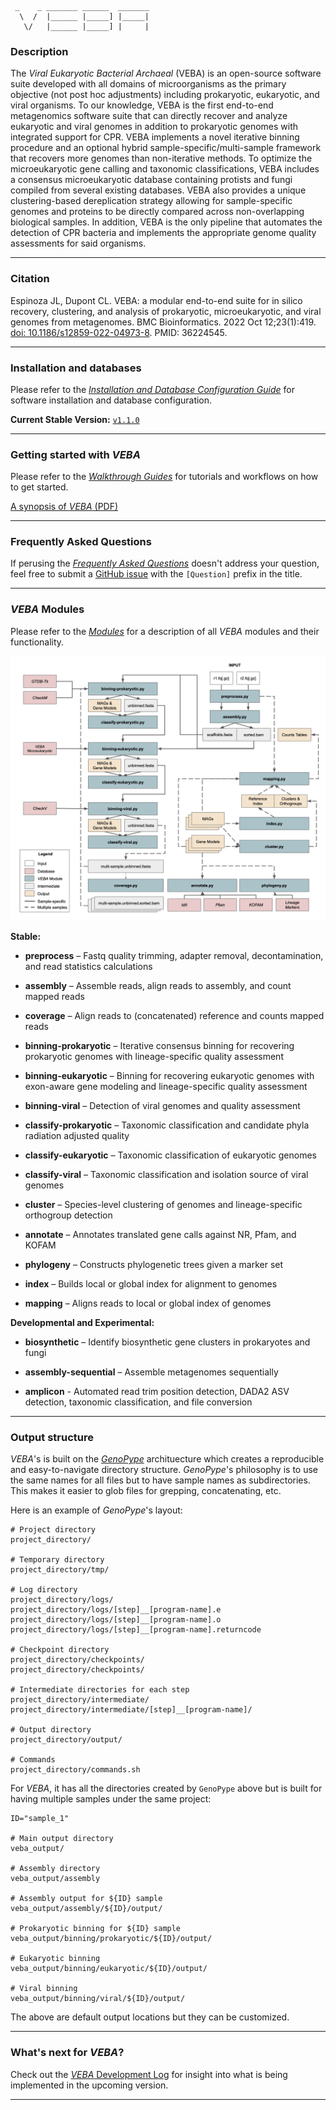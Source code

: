 ```
 _    _ _______ ______  _______
  \  /  |______ |_____] |_____|
   \/   |______ |_____] |     |
```
### Description
The *Viral Eukaryotic Bacterial Archaeal* (VEBA) is an open-source software suite developed with all domains of microorganisms as the primary objective (not post hoc adjustments) including prokaryotic, eukaryotic, and viral organisms.  To our knowledge, VEBA is the first end-to-end metagenomics software suite that can directly recover and analyze eukaryotic and viral genomes in addition to prokaryotic genomes with integrated support for CPR. VEBA implements a novel iterative binning procedure and an optional hybrid sample-specific/multi-sample framework that recovers more genomes than non-iterative methods.  To optimize the microeukaryotic gene calling and taxonomic classifications, VEBA includes a consensus microeukaryotic database containing protists and fungi compiled from several existing databases. VEBA also provides a unique clustering-based dereplication strategy allowing for sample-specific genomes and proteins to be directly compared across non-overlapping biological samples.  In addition, VEBA is the only pipeline that automates the detection of CPR bacteria and implements the appropriate genome quality assessments for said organisms.   

___________________________________________________________________
### Citation

Espinoza JL, Dupont CL. VEBA: a modular end-to-end suite for in silico recovery, clustering, and analysis of prokaryotic, microeukaryotic, and viral genomes from metagenomes. BMC Bioinformatics. 2022 Oct 12;23(1):419. [doi: 10.1186/s12859-022-04973-8](https://doi.org/10.1186/s12859-022-04973-8). PMID: 36224545.

___________________________________________________________________


### Installation and databases
Please refer to the [*Installation and Database Configuration Guide*](install/README.md) for software installation and database configuration.

**Current Stable Version:** [`v1.1.0`](https://github.com/jolespin/veba/releases/tag/v1.1.0)

___________________________________________________________________
### Getting started with *VEBA*

Please refer to the [*Walkthrough Guides*](walkthroughs/README.md) for tutorials and workflows on how to get started.

 [A synopsis of *VEBA* (PDF)](presentations/VEBA-Overview_2022-10-18.pdf)

___________________________________________________________________

### Frequently Asked Questions

If perusing the [*Frequently Asked Questions*](FAQ.md) doesn't address your question, feel free to submit a [GitHub issue](https://github.com/jolespin/veba/issues/new) with the `[Question]` prefix in the title.


___________________________________________________________________

### *VEBA* Modules

Please refer to the [*Modules*](src/README.md) for a description of all *VEBA* modules and their functionality.

[![Schematic](images/Schematic.png)](images/Schematic.pdf)

**Stable:**

* **preprocess** – Fastq quality trimming, adapter removal, decontamination, and read statistics calculations

* **assembly** – Assemble reads, align reads to assembly, and count mapped reads

* **coverage** – Align reads to (concatenated) reference and counts mapped reads

* **binning-prokaryotic** – Iterative consensus binning for recovering prokaryotic genomes with lineage-specific quality assessment

* **binning-eukaryotic** – Binning for recovering eukaryotic genomes with exon-aware gene modeling and lineage-specific quality assessment

* **binning-viral** – Detection of viral genomes and quality assessment

* **classify-prokaryotic** – Taxonomic classification and candidate phyla radiation adjusted quality 

* **classify-eukaryotic** – Taxonomic classification of eukaryotic genomes

* **classify-viral** – Taxonomic classification and isolation source of viral genomes

* **cluster** – Species-level clustering of genomes and lineage-specific orthogroup detection

* **annotate** – Annotates translated gene calls against NR, Pfam, and KOFAM

* **phylogeny** – Constructs phylogenetic trees given a marker set

* **index** – Builds local or global index for alignment to genomes
 
* **mapping** – Aligns reads to local or global index of genomes


**Developmental and Experimental:**

* **biosynthetic** – Identify biosynthetic gene clusters in prokaryotes and fungi

* **assembly-sequential** – Assemble metagenomes sequentially

* **amplicon** - Automated read trim position detection, DADA2 ASV detection, taxonomic classification, and file conversion

___________________________________________________________________

### Output structure
*VEBA*'s is built on the [*GenoPype*](https://github.com/jolespin/genopype) archituecture which creates a reproducible and easy-to-navigate directory structure.  *GenoPype*'s philosophy is to use the same names for all files but to have sample names as subdirectories.  This makes it easier to glob files for grepping, concatenating, etc. 

Here is an example of *GenoPype*'s layout:

```
# Project directory
project_directory/

# Temporary directory
project_directory/tmp/

# Log directory
project_directory/logs/
project_directory/logs/[step]__[program-name].e
project_directory/logs/[step]__[program-name].o
project_directory/logs/[step]__[program-name].returncode

# Checkpoint directory
project_directory/checkpoints/
project_directory/checkpoints/

# Intermediate directories for each step
project_directory/intermediate/
project_directory/intermediate/[step]__[program-name]/

# Output directory
project_directory/output/

# Commands
project_directory/commands.sh
```

For *VEBA*, it has all the directories created by `GenoPype` above but is built for having multiple samples under the same project:

```
ID="sample_1"

# Main output directory
veba_output/

# Assembly directory
veba_output/assembly

# Assembly output for ${ID} sample
veba_output/assembly/${ID}/output/

# Prokaryotic binning for ${ID} sample
veba_output/binning/prokaryotic/${ID}/output/ 

# Eukaryotic binning
veba_output/binning/eukaryotic/${ID}/output/

# Viral binning
veba_output/binning/viral/${ID}/output/
```

The above are default output locations but they can be customized.

___________________________________________________________________

### What's next for *VEBA*?

Check out the [*VEBA* Development Log](DEVELOPMENT.md) for insight into what is being implemented in the upcoming version.

___________________________________________________________________


